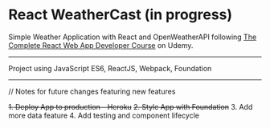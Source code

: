 # React WeatherCast (in progress)

Simple Weather Application with React and OpenWeatherAPI following [The Complete React Web App Developer Course](https://www.udemy.com/the-complete-react-web-app-developer-course/) on Udemy.

---

Project using JavaScript ES6, ReactJS, Webpack, Foundation

---

// Notes for future changes featuring new features

~~1. Deploy App to production - Heroku~~
~~2. Style App with Foundation~~
3. Add more data feature
4. Add testing and component lifecycle
